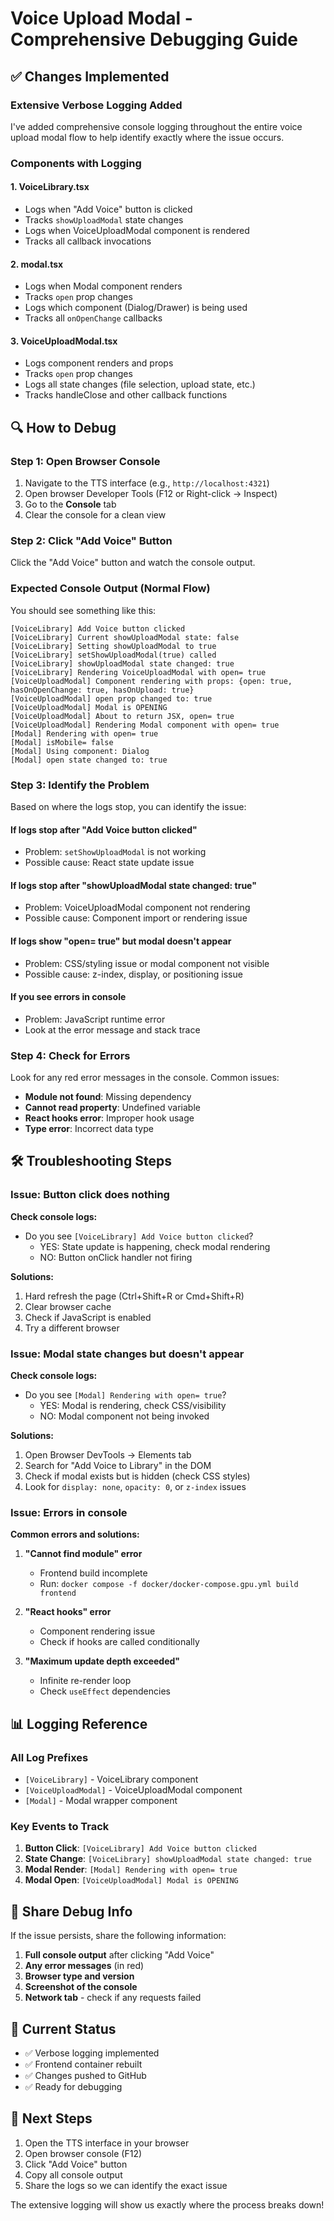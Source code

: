 # Voice Upload Modal - Comprehensive Debugging Guide

## ✅ Changes Implemented

### Extensive Verbose Logging Added

I've added comprehensive console logging throughout the entire voice upload modal flow to help identify exactly where the issue occurs.

### Components with Logging

#### 1. **VoiceLibrary.tsx**
- Logs when "Add Voice" button is clicked
- Tracks `showUploadModal` state changes
- Logs when VoiceUploadModal component is rendered
- Tracks all callback invocations

#### 2. **modal.tsx** 
- Logs when Modal component renders
- Tracks `open` prop changes
- Logs which component (Dialog/Drawer) is being used
- Tracks all `onOpenChange` callbacks

#### 3. **VoiceUploadModal.tsx**
- Logs component renders and props
- Tracks `open` prop changes
- Logs all state changes (file selection, upload state, etc.)
- Tracks handleClose and other callback functions

## 🔍 How to Debug

### Step 1: Open Browser Console

1. Navigate to the TTS interface (e.g., `http://localhost:4321`)
2. Open browser Developer Tools (F12 or Right-click → Inspect)
3. Go to the **Console** tab
4. Clear the console for a clean view

### Step 2: Click "Add Voice" Button

Click the "Add Voice" button and watch the console output.

### Expected Console Output (Normal Flow)

You should see something like this:

```
[VoiceLibrary] Add Voice button clicked
[VoiceLibrary] Current showUploadModal state: false
[VoiceLibrary] Setting showUploadModal to true
[VoiceLibrary] setShowUploadModal(true) called
[VoiceLibrary] showUploadModal state changed: true
[VoiceLibrary] Rendering VoiceUploadModal with open= true
[VoiceUploadModal] Component rendering with props: {open: true, hasOnOpenChange: true, hasOnUpload: true}
[VoiceUploadModal] open prop changed to: true
[VoiceUploadModal] Modal is OPENING
[VoiceUploadModal] About to return JSX, open= true
[VoiceUploadModal] Rendering Modal component with open= true
[Modal] Rendering with open= true
[Modal] isMobile= false
[Modal] Using component: Dialog
[Modal] open state changed to: true
```

### Step 3: Identify the Problem

Based on where the logs stop, you can identify the issue:

#### **If logs stop after "Add Voice button clicked"**
- Problem: `setShowUploadModal` is not working
- Possible cause: React state update issue

#### **If logs stop after "showUploadModal state changed: true"**
- Problem: VoiceUploadModal component not rendering
- Possible cause: Component import or rendering issue

#### **If logs show "open= true" but modal doesn't appear**
- Problem: CSS/styling issue or modal component not visible
- Possible cause: z-index, display, or positioning issue

#### **If you see errors in console**
- Problem: JavaScript runtime error
- Look at the error message and stack trace

### Step 4: Check for Errors

Look for any red error messages in the console. Common issues:

- **Module not found**: Missing dependency
- **Cannot read property**: Undefined variable
- **React hooks error**: Improper hook usage
- **Type error**: Incorrect data type

## 🛠️ Troubleshooting Steps

### Issue: Button click does nothing

**Check console logs:**
- Do you see `[VoiceLibrary] Add Voice button clicked`?
  - YES: State update is happening, check modal rendering
  - NO: Button onClick handler not firing

**Solutions:**
1. Hard refresh the page (Ctrl+Shift+R or Cmd+Shift+R)
2. Clear browser cache
3. Check if JavaScript is enabled
4. Try a different browser

### Issue: Modal state changes but doesn't appear

**Check console logs:**
- Do you see `[Modal] Rendering with open= true`?
  - YES: Modal is rendering, check CSS/visibility
  - NO: Modal component not being invoked

**Solutions:**
1. Open Browser DevTools → Elements tab
2. Search for "Add Voice to Library" in the DOM
3. Check if modal exists but is hidden (check CSS styles)
4. Look for `display: none`, `opacity: 0`, or `z-index` issues

### Issue: Errors in console

**Common errors and solutions:**

1. **"Cannot find module" error**
   - Frontend build incomplete
   - Run: `docker compose -f docker/docker-compose.gpu.yml build frontend`

2. **"React hooks" error**
   - Component rendering issue
   - Check if hooks are called conditionally

3. **"Maximum update depth exceeded"**
   - Infinite re-render loop
   - Check `useEffect` dependencies

## 📊 Logging Reference

### All Log Prefixes

- `[VoiceLibrary]` - VoiceLibrary component
- `[VoiceUploadModal]` - VoiceUploadModal component  
- `[Modal]` - Modal wrapper component

### Key Events to Track

1. **Button Click**: `[VoiceLibrary] Add Voice button clicked`
2. **State Change**: `[VoiceLibrary] showUploadModal state changed: true`
3. **Modal Render**: `[Modal] Rendering with open= true`
4. **Modal Open**: `[VoiceUploadModal] Modal is OPENING`

## 📝 Share Debug Info

If the issue persists, share the following information:

1. **Full console output** after clicking "Add Voice"
2. **Any error messages** (in red)
3. **Browser type and version**
4. **Screenshot of the console**
5. **Network tab** - check if any requests failed

## 🔧 Current Status

- ✅ Verbose logging implemented
- ✅ Frontend container rebuilt
- ✅ Changes pushed to GitHub
- ✅ Ready for debugging

## 🎯 Next Steps

1. Open the TTS interface in your browser
2. Open browser console (F12)
3. Click "Add Voice" button
4. Copy all console output
5. Share the logs so we can identify the exact issue

The extensive logging will show us exactly where the process breaks down!
